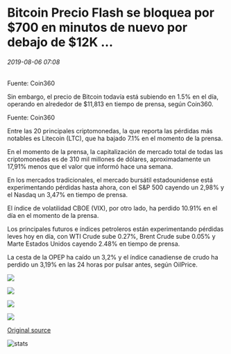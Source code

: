 # Bitcoin Precio Flash se bloquea por $700 en minutos de nuevo por debajo de $12K ...

###### 2019-08-06 07:08

Fuente: Coin360

Sin embargo, el precio de Bitcoin todavía está subiendo en 1.5% en el día, operando en alrededor de $11,813 en tiempo de prensa, según Coin360.

Fuente: Coin360

Entre las 20 principales criptomonedas, la que reporta las pérdidas más notables es Litecoin (LTC), que ha bajado 7.1% en el momento de la prensa.

En el momento de la prensa, la capitalización de mercado total de todas las criptomonedas es de 310 mil millones de dólares, aproximadamente un 17,91% menos que el valor que informó hace una semana.

En los mercados tradicionales, el mercado bursátil estadounidense está experimentando pérdidas hasta ahora, con el S&P 500 cayendo un 2,98% y el Nasdaq un 3,47% en tiempo de prensa.

El índice de volatilidad CBOE (VIX), por otro lado, ha perdido 10.91% en el día en el momento de la prensa.

Los principales futuros e índices petroleros están experimentando pérdidas leves hoy en día, con WTI Crude sube 0.27%, Brent Crude sube 0.05% y Marte Estados Unidos cayendo 2.48% en tiempo de prensa.

La cesta de la OPEP ha caído un 3,2% y el índice canadiense de crudo ha perdido un 3,19% en las 24 horas por pulsar antes, según OilPrice.

![](https://s3.cointelegraph.com/storage/uploads/view/12dc948c238455dd21c699442379af50.png)

![](https://s3.cointelegraph.com/storage/uploads/view/23ac82ac12117ef9f8a08230a249aaf0.png)

![](https://s3.cointelegraph.com/storage/uploads/view/cd0b3e2f1232d7f1d122eeaba0d08389.png)

![](https://s3.cointelegraph.com/storage/uploads/view/f8f069963b5d6412013a96fd7bb234e1.png)

[Original source](https://cointelegraph.com/news/bitcoin-price-flash-crashes-by-700-in-minutes-back-below-12k)

![stats](https://c.statcounter.com/11760860/0/a89fa40b/1/ "stats")
